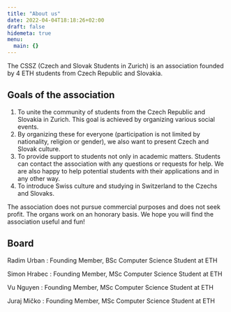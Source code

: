 ```yaml
---
title: "About us"
date: 2022-04-04T18:18:26+02:00
draft: false
hidemeta: true
menu:
  main: {}
---
```


The CSSZ (Czech and Slovak Students in Zurich) is an association founded by 4 ETH students from Czech Republic and Slovakia. 

## Goals of the association 

1. To unite the community of students from the Czech Republic and Slovakia in Zurich. This goal is achieved by organizing various social events. 
2. By organizing these for everyone (participation is not limited by nationality, religion or gender), we also want to present Czech and Slovak culture. 
3. To provide support to students not only in academic matters. Students can contact the association with any questions or requests for help. We are also happy to help potential students with their applications and in any other way. 
4. To introduce Swiss culture and studying in Switzerland to the Czechs and Slovaks. 

The association does not pursue commercial purposes and does not seek profit. The organs work on an honorary basis.
We hope you will find the association useful and fun!

## Board


Radim Urban
: Founding Member, 
 BSc Computer Science Student at ETH

Simon Hrabec
: Founding Member,
 MSc Computer Science Student at ETH

Vu Nguyen
: Founding Member,
 MSc Computer Science Student at ETH

Juraj Mičko
: Founding Member,
 MSc Computer Science Student at ETH



